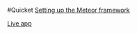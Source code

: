 #Quicket
[Setting up the Meteor framework](https://www.meteor.com/)

[Live app](http://quicket.meteor.com/)
